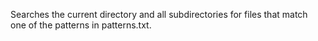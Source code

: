 Searches the current directory and all subdirectories for files that match
one of the patterns in patterns.txt.
